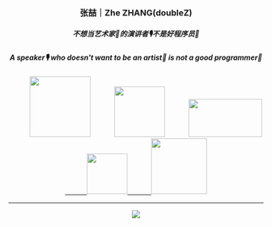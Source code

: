 <!--
**doubleZ0108/doubleZ0108** is a ✨ _special_ ✨ repository because its `README.md` (this file) appears on your GitHub profile.

Here are some ideas to get you started:

- 🔭 I’m currently working on ...
- 🌱 I’m currently learning ...
- 👯 I’m looking to collaborate on ...
- 🤔 I’m looking for help with ...
- 💬 Ask me about ...
- 📫 How to reach me: ...
- 😄 Pronouns: ...
- ⚡ Fun fact: ...
-->

<p align="center">
  <h3 align="center">张喆｜Zhe ZHANG(doubleZ)</h3>
  <h5 align="center">不想当艺术家🎨的演讲者🎙不是好程序员🐒</h5>
  <h5 align="center">A speaker🎙 who doesn't want to be an artist🎨 is not a good programmer🐒</h5>
</p>

<p align="center">
&nbsp;&nbsp;&nbsp; &nbsp;&nbsp;&nbsp;&nbsp;&nbsp;
  <img src="https://doublez-site-bed.oss-cn-shanghai.aliyuncs.com/img/20210426211535.jpg" height="120px" width="120px"/>
&nbsp;&nbsp;&nbsp; &nbsp;&nbsp;&nbsp; &nbsp;&nbsp;
  <a href="https://www.doublez.site"><img src="https://doublez-site-bed.oss-cn-shanghai.aliyuncs.com/img/20201220175456.png" height="100px" width="100px" /></a>
&nbsp;&nbsp;&nbsp; &nbsp;&nbsp;&nbsp; &nbsp;&nbsp;
  <a href="https://www.zhihu.com/people/doubleZ0108/posts"><img src="https://doublez-site-bed.oss-cn-shanghai.aliyuncs.com/img/20210507170020.png" height="75px" width="145px"/>
&nbsp;&nbsp;&nbsp; &nbsp;&nbsp;&nbsp; &nbsp;&nbsp;
  <a href="https://www.linkedin.com/in/doubleZ0108/"><img src="https://doublez-site-bed.oss-cn-shanghai.aliyuncs.com/img/20210507170514.png" height="80px" width="80px" />
&nbsp;&nbsp;&nbsp; &nbsp;&nbsp;&nbsp; &nbsp;&nbsp;
  <img src="https://doublez-site-bed.oss-cn-shanghai.aliyuncs.com/img/20201220175649.png" height="110px" width="110px"/>
</p>

<hr />

<p align = "center">
  <img src="https://github-readme-stats.vercel.app/api?username=doubleZ0108&show_icons=true"/>
</p>


